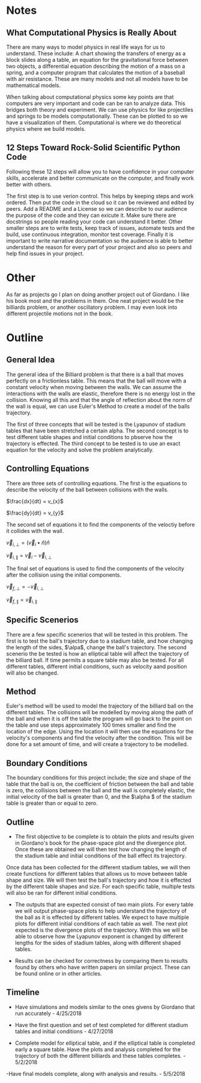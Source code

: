 # Notes
## What Computational Physics is Really About
There are many ways to model physics in real life ways for us to understand. These include: A chart showing the transfers of energy as a block slides along a table, an equation for the gravitational force between two objects, a differential equation describing the motion of a mass on a spring, and a computer program that calculates the motion of a baseball with air resistance. These are many models and not all models have to be mathematical models.

When talking about computational physics some key points are that computers are very important and code can be ran to analyze data. This bridges both theory and experiment. We can use physics for like projectiles and springs to be models computationally. These can be plotted to so we have a visualization of them. Computational is where we do theoretical physics where we build models. 

## 12 Steps Toward Rock-Solid Scientific Python Code
Following these 12 steps will allow you to have confidence in your computer skills, accelerate and better communicate on the computer, and finally work better with others.

The first step is to use verion control. This helps by keeping steps and work ordered. Then put the code in the cloud so it can be reviewed and edited by peers. Add a README and a License so we can describe  to our audience the purpose of the code and they can exicute it. Make sure there are docstrings so people reading your code can understand it better. Other smaller steps are to write tests, keep track of issues, automate tests and the build, use continuous integration, monitor test coverage. Finally it is important to write narrative documentation so the audience is able to better understand the reason for every part of your project and also so peers and help find issues in your project.


# Other
 As far as projects go I plan on doing another project out of Giordano. I like his book most and the problems in them. One neat project would be the billiards problem, or another oscillatory problem. I may even look into different projectile motions not in the book.

# Outline
## General Idea
The general idea of the Billiard problem is that there is a ball that moves perfectly on a frictionless table. This means that the ball will move with a constant velocity when moving between the walls. We can assume the interactions with the walls are elastic, therefore there is no energy lost in the collision. Knowing all this and that the angle of reflection about the norm of the wall is equal, we can use Euler's Method to create a model of the balls trajectory.

The first of three concepts that will be tested is the Lyapunov of stadium tables that have been stretched a certain alpha. The second concept is to test different table shapes and initial conditions to pbserve how the trajectory is effected. The third concept to be tested is to use an exact equation for the velocity and solve the problem analytically.

## Controlling Equations
There are three sets of controlling equations. The first is the equations to describe the velocity of the ball between collisions with the walls. 

$\frac{dx}{dt} = v_{x}$ 


$\frac{dy}{dt} = v_{y}$

The second set of equations it to find the components of the veloctiy before it collides with the wall.


$\vec{v}_{i,\perp} = (\vec{v}_{i} \bullet \hat{n})\hat{n}$

$\vec{v}_{i,\parallel} = \vec{v}_{i} - \vec{v}_{i,\perp}$

The final set of equations is used to find the components of the velocity after the collision using the initial components.


$\vec{v}_{f,\perp} = -\vec{v}_{i,\perp}$

$\vec{v}_{f,\parallel} = \vec{v}_{i,\parallel}$

## Specific Scenerios
There are a few specific scenerios that will be
 tested in this problem. The first is to test the ball's trajectory due to a stadium table, and how changing the length of the sides, $\alpa$, change the ball's trajectory. The second scenerio the be tested is how an elliptical table will affect the trajectory of the billiard ball. If time permits a square table may also be tested. For all different tables, different initial conditions, such as velocity aand position will also be changed.

## Method
Euler's method will be used to model the trajectory of the billiard ball on the different tables. The collisions will be modelled by moving along the path of the ball and when it is off the table the program will go back to the point on the table and use steps approximately 100 times smaller and find the location of the edge. Using the location it will then use the equations for the velocity's components and find the velocity after the condition. This will be done for a set amount of time, and will create a trajectory to be modelled.

## Boundary Conditions
The boundary conditions for this project include; the size and shape of the table that the ball is on, the coefficient of friction between the ball and table is zero, the collisions between the ball and the wall is completely elastic, the initial velocity of the ball is greater than 0, and the $\alpha $ of the stadium table is greater than or equal to zero.

## Outline
- The first objective to be complete is to obtain the plots and results given in Giordano's book for the phase-space plot and the divergence plot. Once these are obtained we will then test how changing the length of the stadium table and initial conditions of the ball effect its trajectory. 

Once data has been collected for the different stadium tables, we will then create functions for different tables that allows us to move between table shape and size. We will then test the ball's trajectory and how it is effected by the different table shapes and size. For each specific table, multiple tests will also be ran for different initial conditions.

- The outputs that are expected consist of two main plots. For every table we will output phase-space plots to help understand the trajectory of the ball as it is effected by different tables. We expect to have multiple plots for different initial conditions of each table as well. The next plot expected is the divergence plots of the trajectory. With this we will be able to observe how the Lyapunov exponent is changed by different lengths for the sides of stadium tables, along with different shaped tables.

- Results can be checked for correctness by comparing them to results found by others who have written papers on similar project. These can be found online or in other articles.

## Timeline
- Have simulations and models similar to the ones givens by Giordano that run accurately - 4/25/2018

- Have the first question and set of test completed for different stadium tables and initial conditions - 4/27/2018

- Complete model for elliptical table, and if the elliptical table is completed early a square table. Have the plots and analysis completed  for the trajectory of both the different billiards and these tables completes. - 5/2/2018

-Have final models complete, along with analysis and results. - 5/5/2018

